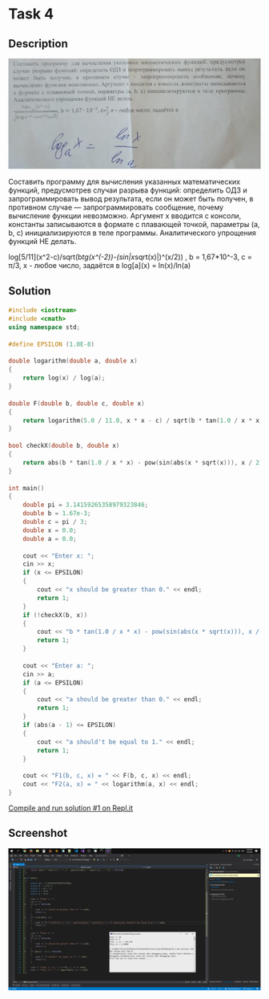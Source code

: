 # Task 4

## Description

![Description](4_description.png)

Составить программу для вычисления указанных математических функций, предусмотрев
случаи разрыва функций: определить ОДЗ и запрограммировать вывод результата, если он
может быть получен, в противном случае — запрограммировать сообщение, почему
вычисление функции невозможно. Аргумент x вводится с консоли, константы записываются
в формате с плавающей точкой, параметры (a, b, с) инициализируются в теле программы.
Аналитического упрощения функций НЕ делать.

log\[5/11\]\(x^2-c\)/sqrt(b*tg(x^(-2))-(sin|x*sqrt(x)|)^(x/2)) , b = 1,67*10^-3, c = π/3, x - любое число, задаётся в log\[a\]\(x\) = ln(x)/ln(a)

## Solution

```C++
#include <iostream>
#include <cmath>
using namespace std;

#define EPSILON (1.0E-8)

double logarithm(double a, double x)
{
    return log(x) / log(a);
}

double F(double b, double c, double x)
{
    return logarithm(5.0 / 11.0, x * x - c) / sqrt(b * tan(1.0 / x * x) - pow(sin(abs(x * sqrt(x))), x / 2));
}

bool checkX(double b, double x)
{
    return abs(b * tan(1.0 / x * x) - pow(sin(abs(x * sqrt(x))), x / 2)) > EPSILON;
}

int main()
{
    double pi = 3.14159265358979323846;
    double b = 1.67e-3;
    double c = pi / 3;
    double x = 0.0;
    double a = 0.0;

    cout << "Enter x: ";
    cin >> x;
    if (x <= EPSILON)
    {
        cout << "x should be greater than 0." << endl;
        return 1;
    }
    if (!checkX(b, x))
    {
        cout << "b * tan(1.0 / x * x) - pow(sin(abs(x * sqrt(x))), x / 2) expression should't be close to 0." << endl;
        return 1;
    }

    cout << "Enter a: ";
    cin >> a;
    if (a <= EPSILON)
    {
        cout << "a should be greater than 0." << endl;
        return 1;
    }
    if (abs(a - 1) <= EPSILON)
    {
        cout << "a should't be equal to 1." << endl;
        return 1;
    }

    cout << "F1(b, c, x) = " << F(b, c, x) << endl;
    cout << "F2(a, x) = " << logarithm(a, x) << endl;
}
```

[Compile and run solution #1 on Repl.it](https://repl.it/@Konard/Task41)

## Screenshot

![Screenshot 1 for solution 1](4_screenshot_1_1.png)